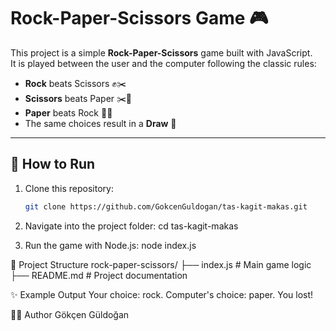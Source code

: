 # Rock-Paper-Scissors Game 🎮

This project is a simple **Rock-Paper-Scissors** game built with JavaScript.  
It is played between the user and the computer following the classic rules:

- **Rock** beats Scissors ✊✂️  
- **Scissors** beats Paper ✂️📄  
- **Paper** beats Rock 📄✊  
- The same choices result in a **Draw** 🤝  

---

## 🚀 How to Run

1. Clone this repository:
   ```bash
   git clone https://github.com/GokcenGuldogan/tas-kagit-makas.git
   
2. Navigate into the project folder:
   cd tas-kagit-makas
   
4. Run the game with Node.js:
   node index.js

📂 Project Structure
rock-paper-scissors/
├── index.js   # Main game logic
├── README.md  # Project documentation

✨ Example Output
Your choice: rock. Computer's choice: paper. You lost!

👨‍💻 Author
Gökçen Güldoğan
